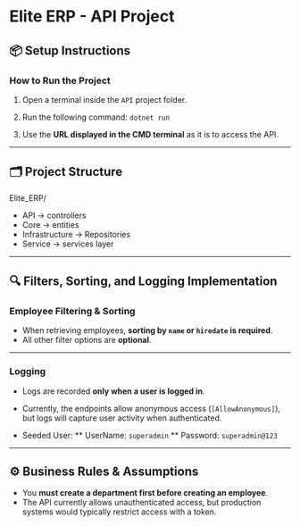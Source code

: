 # Elite ERP - API Project

## 📦 Setup Instructions

### How to Run the Project

1. Open a terminal inside the `API` project folder.
2. Run the following command: `dotnet run`

3. Use the **URL displayed in the CMD terminal** as it is to access the API.

---

## 🗂️ Project Structure

Elite_ERP/


* API -> controllers
* Core -> entities
* Infrastructure -> Repositories
* Service -> services layer



---

## 🔍 Filters, Sorting, and Logging Implementation

### Employee Filtering & Sorting

- When retrieving employees, **sorting by `name` or `hiredate` is required**.  
- All other filter options are **optional**.


---

### Logging



- Logs are recorded **only when a user is logged in**.
- Currently, the endpoints allow anonymous access (`[AllowAnonymous]`), but logs will capture user activity when authenticated.

-  Seeded User: 
  ** UserName: `superadmin`
  ** Password: `superadmin@123`

---

## ⚙️ Business Rules & Assumptions

- You **must create a department first before creating an employee**.
- The API currently allows unauthenticated access, but production systems would typically restrict access with a token.


